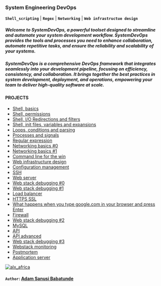 ### System Engineering DevOps

**`Shell_scripting`** | **`Regex`** | **`Networking`** | **`Web infrastructue design`**

##### Welcome to SystemDevOps, a powerful toolset designed to streamline and automate your system development workflow. SystemDevOps provides the tools and processes you need to enhance collaboration, automate repetitive tasks, and ensure the reliability and scalability of your systems.

##### SystemDevOps is a comprehensive DevOps framework that integrates seamlessly into your development pipeline, focusing on efficiency, consistency, and collaboration. It brings together the best practices in system development, deployment, and operations, empowering your team to deliver high-quality software at scale.


#### PROJECTS
- [Shell, basics](https://github.com/iAdamo/alx-system_engineering-devops/tree/main/0x00-shell_basics)
- [Shell, permissions](https://github.com/iAdamo/alx-system_engineering-devops/tree/main/0x01-shell_permissions)
- [Shell, I/O Redirections and filters](https://github.com/iAdamo/alx-system_engineering-devops/tree/main/0x02-shell_redirections)
- [Shell, init files, variables and expansions](https://github.com/iAdamo/alx-system_engineering-devops/tree/main/0x03-shell_variables_expansions)
- [Loops, conditions and parsing](https://github.com/iAdamo/alx-system_engineering-devops/tree/main/0x04-loops_conditions_and_parsing)
- [Processes and signals](https://github.com/iAdamo/alx-system_engineering-devops/tree/main/0x05-processes_and_signals)
- [Regular expression](https://github.com/iAdamo/alx-system_engineering-devops/tree/main/0x06-regular_expressions)
- [Networking basics #0](https://github.com/iAdamo/alx-system_engineering-devops/tree/main/0x07-networking_basics)
- [Networking basics #1](https://github.com/iAdamo/alx-system_engineering-devops/tree/main/0x08-networking_basics_2)
- [Command line for the win](https://github.com/iAdamo/alx-system_engineering-devops/tree/main/command_line_for_the_win)
- [Web infrastructure design](https://github.com/iAdamo/alx-system_engineering-devops/tree/main/0x09-web_infrastructure_design)
- [Configuration management](https://github.com/iAdamo/alx-system_engineering-devops/tree/main/0x0A-configuration_management)
- [SSH](https://github.com/iAdamo/alx-system_engineering-devops/tree/main/0x0B-ssh)
- [Web server](https://github.com/iAdamo/alx-system_engineering-devops/tree/main/0x0C-web_server)
- [Web stack debugging #0](https://github.com/iAdamo/alx-system_engineering-devops/tree/main/0x0D-web_stack_debugging_0)
- [Web stack debugging #1](https://github.com/iAdamo/alx-system_engineering-devops/tree/main/0x0E-web_stack_debugging_1)
- [Load balancer](https://github.com/iAdamo/alx-system_engineering-devops/tree/main/0x0F-load_balancer)
- [HTTPS SSL](https://github.com/iAdamo/alx-system_engineering-devops/tree/main/0x10-https_ssl)
- [What happens when you type google.com in your browser and press Enter](https://github.com/iAdamo/alx-system_engineering-devops/tree/main/0x11-what_happens_when_your_type_google_com_in_your_browser_and_press_enter)
- [Firewall](https://github.com/iAdamo/alx-system_engineering-devops/tree/main/0x13-firewall)
- [Web stack debugging #2](https://github.com/iAdamo/alx-system_engineering-devops/tree/main/0x12-web_stack_debugging_2)
- [MySQL](https://github.com/iAdamo/alx-system_engineering-devops/tree/main/0x14-mysql)
- [API](https://github.com/iAdamo/alx-system_engineering-devops/tree/main/0x15-api)
- [API advanced](https://github.com/iAdamo/alx-system_engineering-devops/tree/main/0x16-api_advanced)
- [Web stack debugging #3](https://github.com/iAdamo/alx-system_engineering-devops/tree/main/0x17-web_stack_debugging_3)
- [Webstack monitoring](https://github.com/iAdamo/alx-system_engineering-devops/tree/main/0x18-webstack_monitoring)
- [Postmortem](https://github.com/iAdamo/alx-system_engineering-devops/tree/main/0x19-postmortem)
- [Application server](https://github.com/iAdamo/alx-system_engineering-devops/tree/main/0x1A-application_server)

<a href=#>
    <img src="https://images.squarespace-cdn.com/content/v1/5f064fad5065bf4b98603cbe/1470eb72-6bc8-44da-944d-cd43a2c9d162/ALX+PNG.png" alt="alx_africa">
</a>

#### **`Author`: [Adam Sanusi Babatunde](https://www.linkedin.com/in/adamsanusi)**
